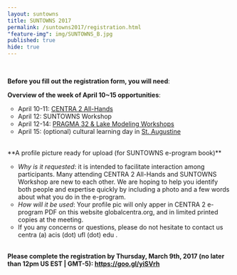 ```yaml
---
layout: suntowns
title: SUNTOWNS 2017
permalink: /suntowns2017/registration.html
"feature-img": img/SUNTOWNS_B.jpg
published: true
hide: true
---
```


<br />

**Before you fill out the registration form, you will need**:

**Overview of the week of April 10~15 opportunities**:
<ul type="circle">
<li>April 10-11: <a href="http://www.globalcentra.org/centra2/program.html" target="_blank">CENTRA 2 All-Hands</a></li>
 <li>April 12: SUNTOWNS Workshop</li>
 <li>April 12-14: <a href="http://www.pragma-grid.net/pragma32/" target="_blank">PRAGMA 32 & Lake Modeling Workshops</a></li>
 <li>April 15: (optional) cultural learning day in <a href="https://en.wikipedia.org/wiki/St._Augustine,_Florida" target="_blank">St. Augustine</a></li> 
 <br />
</ul>
**A profile picture ready for upload (for SUNTOWNS e-program book)**
<ul type="circle">
 <li> <i>Why is it requested</i>: it is intended to facilitate interaction among participants. Many attending CENTRA 2 All-Hands and SUNTOWNS Workshop are new to each other. We are hoping to help you identify both people and expertise quickly by including a photo and a few words about what you do in the e-program.</li>
 <li> <i>How will it be used</i>: Your profile pic will only apper in CENTRA 2 e-program PDF on this website globalcentra.org, and in limited printed copies at the meeting.</li>
 <li>If you any concerns or questions, please do not hesitate to contact us centra (a) acis (dot) ufl (dot) edu .</li>
<br />
</ul>
<strong>Please complete the registration by Thursday, March 9th, 2017 (no later than 12pm US EST | GMT-5)<strong>: <a href="https://goo.gl/yiSVrh" target="_blank">https://goo.gl/yiSVrh</a> 
